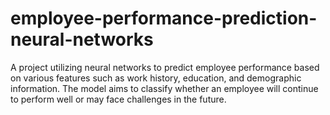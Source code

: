 # employee-performance-prediction-neural-networks
A project utilizing neural networks to predict employee performance based on various features such as work history, education, and demographic information. The model aims to classify whether an employee will continue to perform well or may face challenges in the future.
